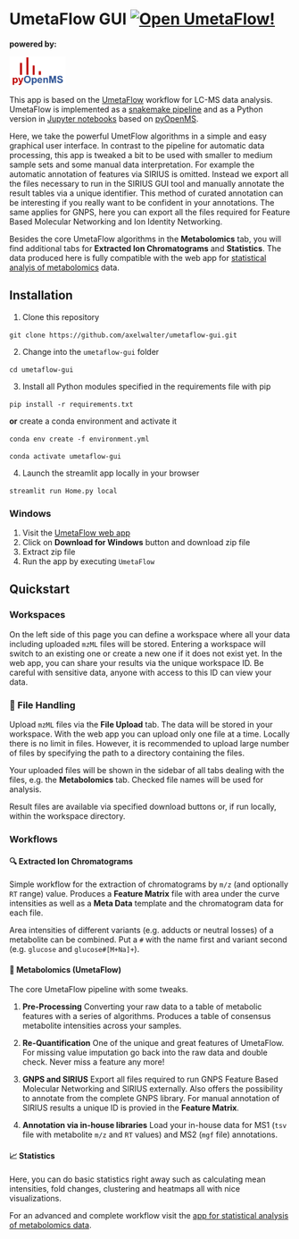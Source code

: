 # UmetaFlow GUI [![Open UmetaFlow!](https://static.streamlit.io/badges/streamlit_badge_black_white.svg)](https://umetaflow.streamlit.app/)
**powered by:**

<img src="assets/pyopenms_transparent_background.png" width=20%>

This app is based on the [UmetaFlow](https://chemrxiv.org/engage/chemrxiv/article-details/634fb68fdfbd2b6abc5c5fcd) workflow for LC-MS data analysis. UmetaFlow is implemented as a [snakemake pipeline](https://github.com/NBChub/snakemake-UmetaFlow) and as a Python version in [Jupyter notebooks](https://github.com/eeko-kon/pyOpenMS_UmetaFlow) based on [pyOpenMS](https://pyopenms.readthedocs.io/en/latest/index.html).

Here, we take the powerful UmetFlow algorithms in a simple and easy graphical user interface. In contrast to the pipeline for automatic data processing,
this app is tweaked a bit to be used with smaller to medium sample sets and some manual data interpretation. For example the automatic annotation of features via SIRIUS is omitted.
Instead we export all the files necessary to run in the SIRIUS GUI tool and manually annotate the result tables via a unique identifier. This method of curated annotation can be interesting if you really want to be confident in your annotations.
The same applies for GNPS, here you can export all the files required for Feature Based Molecular Networking and Ion Identity Networking.

Besides the core UmetaFlow algorithms in the **Metabolomics** tab, you will find additional tabs for **Extracted Ion Chromatograms** and **Statistics**. The data produced here is fully compatible with the web app for [statistical analyis of metabolomics](https://github.com/axelwalter/streamlit-metabolomics-statistics) data.

## Installation
1. Clone this repository

`git clone https://github.com/axelwalter/umetaflow-gui.git`

2. Change into the `umetaflow-gui` folder

`cd umetaflow-gui`

3. Install all Python modules specified in the requirements file with pip

`pip install -r requirements.txt`

**or** create a conda environment and activate it

`conda env create -f environment.yml`

`conda activate umetaflow-gui`

4. Launch the streamlit app locally in your browser

`streamlit run Home.py local`

### Windows
1. Visit the [UmetaFlow web app](https://abi-services.cs.uni-tuebingen.de/umetaflow/)
2. Click on **Download for Windows** button and download zip file
3. Extract zip file
4. Run the app by executing `UmetaFlow`

## Quickstart

### Workspaces
On the left side of this page you can define a workspace where all your data including uploaded `mzML` files will be stored. Entering a workspace will switch to an existing one or create a new one if it does not exist yet. In the web app, you can share your results via the unique workspace ID. Be careful with sensitive data, anyone with access to this ID can view your data.

### 📁 File Handling
Upload `mzML` files via the **File Upload** tab. The data will be stored in your workspace. With the web app you can upload only one file at a time.
Locally there is no limit in files. However, it is recommended to upload large number of files by specifying the path to a directory containing the files.

Your uploaded files will be shown in the sidebar of all tabs dealing with the files, e.g. the **Metabolomics** tab. Checked file names will be used for analysis.

Result files are available via specified download buttons or, if run locally, within the workspace directory.
### Workflows

#### 🔍 Extracted Ion Chromatograms

Simple workflow for the extraction of chromatograms by `m/z` (and optionally `RT` range) value. Produces a **Feature Matrix** file with area under the curve intensities as well as a **Meta Data** template and the chromatogram data for each file.

Area intensities of different variants (e.g. adducts or neutral losses) of a metabolite can be combined. Put a `#` with the name first and variant second (e.g. `glucose` and `glucose#[M+Na]+`).  

#### 🧪 Metabolomics (UmetaFlow)

The core UmetaFlow pipeline with some tweaks.

1. **Pre-Processing**
Converting your raw data to a table of metabolic features with a series of algorithms. Produces a table of consensus metabolite intensities across your samples.

2. **Re-Quantification**
One of the unique and great features of UmetaFlow. For missing value imputation go back into the raw data and double check. Never miss a feature any more! 

3. **GNPS and SIRIUS**
Export all files required to run GNPS Feature Based Molecular Networking and SIRIUS externally. Also offers the possibility to annotate from the complete GNPS library. For manual annotation of SIRIUS results a unique ID is provied in the **Feature Matrix**.

4. **Annotation via in-house libraries**
Load your in-house data for MS1 (`tsv` file with metabolite `m/z` and `RT` values) and MS2 (`mgf` file) annotations.

#### 📈 Statistics
Here, you can do basic statistics right away such as calculating mean intensities, fold changes, clustering and heatmaps all with nice visualizations.

For an advanced and complete workflow visit the [app for statistical analysis of metabolomics data](https://axelwalter-streamlit-metabol-statistics-for-metabolomics-3ornhb.streamlit.app/).